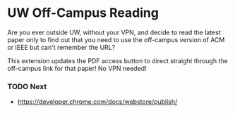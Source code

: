 # UW Off-Campus Reading
Are you ever outside UW, without your VPN, and decide to read the latest paper
only to find out that you need to use the off-campus version of ACM or IEEE but
can't remember the URL?

This extension updates the PDF access button to direct straight through the
off-campus link for that paper! No VPN needed!

### TODO Next
- https://developer.chrome.com/docs/webstore/publish/